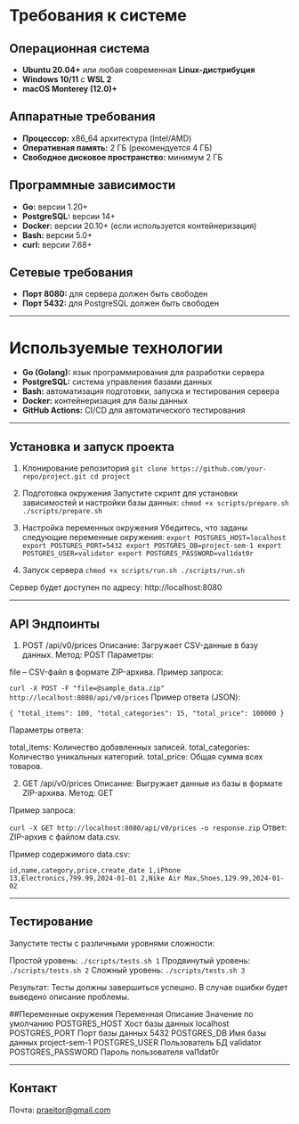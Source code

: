 # Требования к системе

## Операционная система  
- **Ubuntu 20.04+** или любая современная **Linux-дистрибуция**  
- **Windows 10/11** с **WSL 2**  
- **macOS Monterey (12.0)+**  

## Аппаратные требования  
- **Процессор:** x86_64 архитектура (Intel/AMD)  
- **Оперативная память:** 2 ГБ (рекомендуется 4 ГБ)  
- **Свободное дисковое пространство:** минимум 2 ГБ  

## Программные зависимости  
- **Go:** версии 1.20+  
- **PostgreSQL:** версии 14+  
- **Docker:** версии 20.10+ (если используется контейнеризация)  
- **Bash:** версии 5.0+  
- **curl:** версии 7.68+  

## Сетевые требования  
- **Порт 8080:** для сервера должен быть свободен  
- **Порт 5432:** для PostgreSQL должен быть свободен  

---

# Используемые технологии  
- **Go (Golang):** язык программирования для разработки сервера  
- **PostgreSQL:** система управления базами данных  
- **Bash:** автоматизация подготовки, запуска и тестирования сервера  
- **Docker:** контейнеризация для базы данных  
- **GitHub Actions:** CI/CD для автоматического тестирования  

---

## Установка и запуск проекта

1. Клонирование репозитория
`git clone https://github.com/your-repo/project.git
cd project`

2. Подготовка окружения
Запустите скрипт для установки зависимостей и настройки базы данных:
`chmod +x scripts/prepare.sh
./scripts/prepare.sh`

3. Настройка переменных окружения
Убедитесь, что заданы следующие переменные окружения:
`export POSTGRES_HOST=localhost
export POSTGRES_PORT=5432
export POSTGRES_DB=project-sem-1
export POSTGRES_USER=validator
export POSTGRES_PASSWORD=val1dat0r`

4. Запуск сервера
`chmod +x scripts/run.sh
./scripts/run.sh`

Сервер будет доступен по адресу: http://localhost:8080

---

## API Эндпоинты
1. POST /api/v0/prices
Описание: Загружает CSV-данные в базу данных.
Метод: POST
Параметры:

file – CSV-файл в формате ZIP-архива.
Пример запроса:

`curl -X POST -F "file=@sample_data.zip" http://localhost:8080/api/v0/prices`
Пример ответа (JSON):

`{
  "total_items": 100,
  "total_categories": 15,
  "total_price": 100000
}`

Параметры ответа:

total_items: Количество добавленных записей.
total_categories: Количество уникальных категорий.
total_price: Общая сумма всех товаров.

2. GET /api/v0/prices
Описание: Выгружает данные из базы в формате ZIP-архива.
Метод: GET

Пример запроса:

`curl -X GET http://localhost:8080/api/v0/prices -o response.zip`
Ответ: ZIP-архив с файлом data.csv.

Пример содержимого data.csv:

`id,name,category,price,create_date
1,iPhone 13,Electronics,799.99,2024-01-01
2,Nike Air Max,Shoes,129.99,2024-01-02`

---

## Тестирование
Запустите тесты с различными уровнями сложности:

Простой уровень:
`./scripts/tests.sh 1`
Продвинутый уровень:
`./scripts/tests.sh 2`
Сложный уровень:
`./scripts/tests.sh 3`

Результат:
Тесты должны завершиться успешно. В случае ошибки будет выведено описание проблемы.

##Переменные окружения
Переменная	Описание	Значение по умолчанию
POSTGRES_HOST	Хост базы данных	localhost
POSTGRES_PORT	Порт базы данных	5432
POSTGRES_DB	Имя базы данных	project-sem-1
POSTGRES_USER	Пользователь БД	validator
POSTGRES_PASSWORD	Пароль пользователя	val1dat0r

---

## Контакт

Почта: praeitor@gmail.com
